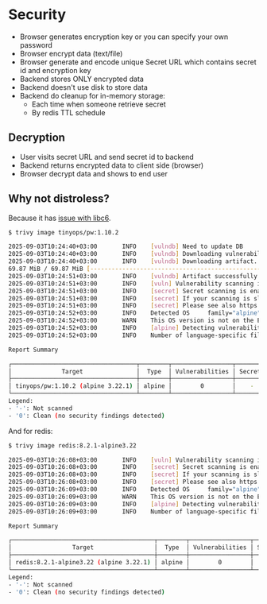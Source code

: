 # Security

- Browser generates encryption key or you can specify your own password
- Browser encrypt data (text/file)
- Browser generate and encode unique Secret URL which contains secret id and encryption key
- Backend stores ONLY encrypted data
- Backend doesn't use disk to store data
- Backend do cleanup for in-memory storage:
  - Each time when someone retrieve secret
  - By redis TTL schedule

## Decryption

- User visits secret URL and send secret id to backend
- Backend returns encrypted data to client side (browser)
- Browser decrypt data and shows to end user

## Why not distroless?

Because it has [issue with libc6](https://github.com/GoogleContainerTools/distroless/issues/1808).

```bash
$ trivy image tinyops/pw:1.10.2

2025-09-03T10:24:40+03:00       INFO    [vulndb] Need to update DB
2025-09-03T10:24:40+03:00       INFO    [vulndb] Downloading vulnerability DB...
2025-09-03T10:24:40+03:00       INFO    [vulndb] Downloading artifact...        repo="mirror.gcr.io/aquasec/trivy-db:2"
69.87 MiB / 69.87 MiB [-----------------------------------------------------------------------------------] 100.00% 6.90 MiB p/s 10s
2025-09-03T10:24:51+03:00       INFO    [vulndb] Artifact successfully downloaded       repo="mirror.gcr.io/aquasec/trivy-db:2"
2025-09-03T10:24:51+03:00       INFO    [vuln] Vulnerability scanning is enabled
2025-09-03T10:24:51+03:00       INFO    [secret] Secret scanning is enabled
2025-09-03T10:24:51+03:00       INFO    [secret] If your scanning is slow, please try '--scanners vuln' to disable secret scanning
2025-09-03T10:24:51+03:00       INFO    [secret] Please see also https://trivy.dev/v0.63/docs/scanner/secret#recommendation for faster secret detection
2025-09-03T10:24:52+03:00       INFO    Detected OS     family="alpine" version="3.22.1"
2025-09-03T10:24:52+03:00       WARN    This OS version is not on the EOL list  family="alpine" version="3.22"
2025-09-03T10:24:52+03:00       INFO    [alpine] Detecting vulnerabilities...   os_version="3.22" repository="3.22" pkg_num=21
2025-09-03T10:24:52+03:00       INFO    Number of language-specific files       num=0

Report Summary

┌───────────────────────────────────┬────────┬─────────────────┬─────────┐
│              Target               │  Type  │ Vulnerabilities │ Secrets │
├───────────────────────────────────┼────────┼─────────────────┼─────────┤
│ tinyops/pw:1.10.2 (alpine 3.22.1) │ alpine │        0        │    -    │
└───────────────────────────────────┴────────┴─────────────────┴─────────┘
Legend:
- '-': Not scanned
- '0': Clean (no security findings detected)
```

And for redis:

```bash
$ trivy image redis:8.2.1-alpine3.22

2025-09-03T10:26:08+03:00       INFO    [vuln] Vulnerability scanning is enabled
2025-09-03T10:26:08+03:00       INFO    [secret] Secret scanning is enabled
2025-09-03T10:26:08+03:00       INFO    [secret] If your scanning is slow, please try '--scanners vuln' to disable secret scanning
2025-09-03T10:26:08+03:00       INFO    [secret] Please see also https://trivy.dev/v0.63/docs/scanner/secret#recommendation for faster secret detection
2025-09-03T10:26:09+03:00       INFO    Detected OS     family="alpine" version="3.22.1"
2025-09-03T10:26:09+03:00       WARN    This OS version is not on the EOL list  family="alpine" version="3.22"
2025-09-03T10:26:09+03:00       INFO    [alpine] Detecting vulnerabilities...   os_version="3.22" repository="3.22" pkg_num=22
2025-09-03T10:26:09+03:00       INFO    Number of language-specific files       num=0

Report Summary

┌────────────────────────────────────────┬────────┬─────────────────┬─────────┐
│                 Target                 │  Type  │ Vulnerabilities │ Secrets │
├────────────────────────────────────────┼────────┼─────────────────┼─────────┤
│ redis:8.2.1-alpine3.22 (alpine 3.22.1) │ alpine │        0        │    -    │
└────────────────────────────────────────┴────────┴─────────────────┴─────────┘
Legend:
- '-': Not scanned
- '0': Clean (no security findings detected)
```
